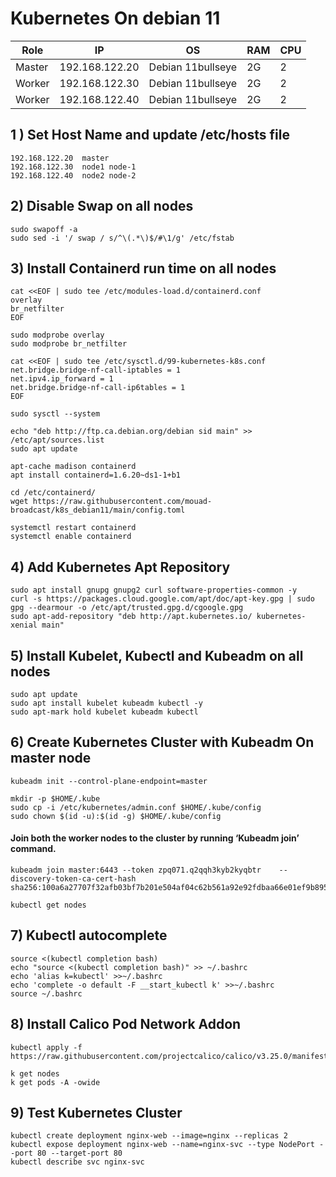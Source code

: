 # Kubernetes On debian 11 


|Role|IP|OS|RAM|CPU|
|----|----|----|----|----|
|Master|192.168.122.20|Debian 11bullseye|2G|2|
|Worker|192.168.122.30|Debian 11bullseye|2G|2|
|Worker|192.168.122.40|Debian 11bullseye|2G|2|


## 1 ) Set Host Name and update /etc/hosts file

```
192.168.122.20  master
192.168.122.30  node1 node-1 
192.168.122.40  node2 node-2 
```

## 2) Disable Swap on all nodes
```
sudo swapoff -a
sudo sed -i '/ swap / s/^\(.*\)$/#\1/g' /etc/fstab
```
## 3) Install Containerd run time on all nodes
```
cat <<EOF | sudo tee /etc/modules-load.d/containerd.conf
overlay
br_netfilter
EOF
```
```
sudo modprobe overlay
sudo modprobe br_netfilter
```
```
cat <<EOF | sudo tee /etc/sysctl.d/99-kubernetes-k8s.conf
net.bridge.bridge-nf-call-iptables = 1
net.ipv4.ip_forward = 1
net.bridge.bridge-nf-call-ip6tables = 1
EOF
```
```
sudo sysctl --system
```
```
echo "deb http://ftp.ca.debian.org/debian sid main" >> /etc/apt/sources.list
sudo apt update
```
```
apt-cache madison containerd
apt install containerd=1.6.20~ds1-1+b1
```
```
cd /etc/containerd/
wget https://raw.githubusercontent.com/mouad-broadcast/k8s_debian11/main/config.toml
```
```
systemctl restart containerd
systemctl enable containerd
```
## 4) Add Kubernetes Apt Repository
```
sudo apt install gnupg gnupg2 curl software-properties-common -y
curl -s https://packages.cloud.google.com/apt/doc/apt-key.gpg | sudo gpg --dearmour -o /etc/apt/trusted.gpg.d/cgoogle.gpg
sudo apt-add-repository "deb http://apt.kubernetes.io/ kubernetes-xenial main"
```

## 5) Install Kubelet, Kubectl and Kubeadm on all nodes
```
sudo apt update
sudo apt install kubelet kubeadm kubectl -y
sudo apt-mark hold kubelet kubeadm kubectl
```
## 6) Create Kubernetes Cluster with Kubeadm On master node
```
kubeadm init --control-plane-endpoint=master
```
```
mkdir -p $HOME/.kube
sudo cp -i /etc/kubernetes/admin.conf $HOME/.kube/config
sudo chown $(id -u):$(id -g) $HOME/.kube/config
```
#### Join both the worker nodes to the cluster by running ‘Kubeadm join’ command.
```
kubeadm join master:6443 --token zpq071.q2qqh3kyb2kyqbtr    --discovery-token-ca-cert-hash sha256:100a6a27707f32afb03bf7b201e504af04c62b561a92e92fdbaa66e01ef9b895
```
```
kubectl get nodes
```
## 7) Kubectl autocomplete
```
source <(kubectl completion bash)
echo "source <(kubectl completion bash)" >> ~/.bashrc 
echo 'alias k=kubectl' >>~/.bashrc
echo 'complete -o default -F __start_kubectl k' >>~/.bashrc
source ~/.bashrc
```
## 8) Install Calico Pod Network Addon
```
kubectl apply -f https://raw.githubusercontent.com/projectcalico/calico/v3.25.0/manifests/calico.yaml
```
```
k get nodes
k get pods -A -owide
```
## 9) Test Kubernetes Cluster
```
kubectl create deployment nginx-web --image=nginx --replicas 2
kubectl expose deployment nginx-web --name=nginx-svc --type NodePort --port 80 --target-port 80
kubectl describe svc nginx-svc
```

